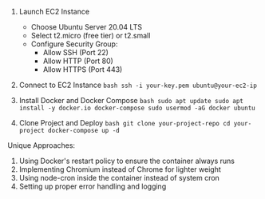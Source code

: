 1. Launch EC2 Instance
   - Choose Ubuntu Server 20.04 LTS
   - Select t2.micro (free tier) or t2.small
   - Configure Security Group:
     - Allow SSH (Port 22)
     - Allow HTTP (Port 80)
     - Allow HTTPS (Port 443)

2. Connect to EC2 Instance   ```bash
   ssh -i your-key.pem ubuntu@your-ec2-ip   ```

3. Install Docker and Docker Compose   ```bash
   sudo apt update
   sudo apt install -y docker.io docker-compose
   sudo usermod -aG docker ubuntu   ```

4. Clone Project and Deploy   ```bash
   git clone your-project-repo
   cd your-project
   docker-compose up -d   ```

Unique Approaches:
1. Using Docker's restart policy to ensure the container always runs
2. Implementing Chromium instead of Chrome for lighter weight
3. Using node-cron inside the container instead of system cron
4. Setting up proper error handling and logging 